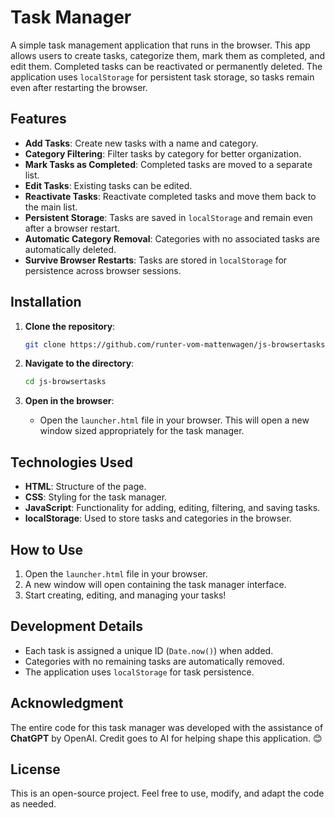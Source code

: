 # Task Manager

A simple task management application that runs in the browser. This app allows users to create tasks, categorize them, mark them as completed, and edit them. Completed tasks can be reactivated or permanently deleted. The application uses `localStorage` for persistent task storage, so tasks remain even after restarting the browser.

## Features

- **Add Tasks**: Create new tasks with a name and category.
- **Category Filtering**: Filter tasks by category for better organization.
- **Mark Tasks as Completed**: Completed tasks are moved to a separate list.
- **Edit Tasks**: Existing tasks can be edited.
- **Reactivate Tasks**: Reactivate completed tasks and move them back to the main list.
- **Persistent Storage**: Tasks are saved in `localStorage` and remain even after a browser restart.
- **Automatic Category Removal**: Categories with no associated tasks are automatically deleted.
- **Survive Browser Restarts**: Tasks are stored in `localStorage` for persistence across browser sessions.

## Installation

1. **Clone the repository**:
   ```bash
   git clone https://github.com/runter-vom-mattenwagen/js-browsertasks
   ```
   
2. **Navigate to the directory**:
   ```bash
   cd js-browsertasks
   ```

3. **Open in the browser**:
   - Open the `launcher.html` file in your browser. This will open a new window sized appropriately for the task manager.

## Technologies Used

- **HTML**: Structure of the page.
- **CSS**: Styling for the task manager.
- **JavaScript**: Functionality for adding, editing, filtering, and saving tasks.
- **localStorage**: Used to store tasks and categories in the browser.

## How to Use

1. Open the `launcher.html` file in your browser.
2. A new window will open containing the task manager interface.
3. Start creating, editing, and managing your tasks!

## Development Details

- Each task is assigned a unique ID (`Date.now()`) when added.
- Categories with no remaining tasks are automatically removed.
- The application uses `localStorage` for task persistence.

## Acknowledgment

The entire code for this task manager was developed with the assistance of **ChatGPT** by OpenAI. Credit goes to AI for helping shape this application. 😊

## License

This is an open-source project. Feel free to use, modify, and adapt the code as needed.


